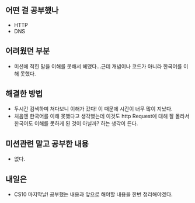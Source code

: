 ## **어떤 걸 공부했나**

- HTTP
- DNS

## **어려웠던 부분**

- 미션에 적힌 말을 이해를 못해서 헤맸다...근데 개념이나 코드가 아니라 한국어를 이해 못했다.

## **해결한 방법**

- 두시간 검색하며 쳐다보니 이해가 갔다! 이 때문에 시간이 너무 많이 지났다.
- 처음엔 한국어를 이해 못했다고 생각했는데 이것도 http Request에 대해 잘 몰라서 한국어도 이해를 못하게 된 것이 아닐까? 하는 생각이 든다.

## **미션관련 말고 공부한 내용**

- 없다.

## **내일은**

- CS10 마지막날! 공부했는 내용과 앞으로 해야할 내용을 한번 정리해야겠다.
